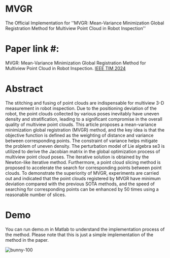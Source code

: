 # MVGR
The Official Implementation for ''MVGR: Mean-Variance Minimization Global Registration Method for Multiview Point Cloud in Robot Inspection''

# Paper link #: 
MVGR: Mean-Variance Minimization Global Registration Method for Multiview Point Cloud in Robot Inspection. [IEEE TIM 2024](https://ieeexplore.ieee.org/document/10565771)

# Abstract
The stitching and fusing of point clouds are indispensable for multiview 3-D measurement in robot inspection. Due to the positioning deviation of the robot, the point clouds collected by various poses inevitably have uneven density and stratification, leading to a significant compromise in the overall quality of multiview point clouds. This article proposes a mean-variance minimization global registration (MVGR) method, and the key idea is that the objective function is defined as the weighting of distance and variance between corresponding points. The constraint of variance helps mitigate the problem of uneven density. The perturbation model of Lie algebra se3 is utilized to derive the Jacobian matrix in the global optimization process of multiview point cloud poses. The iterative solution is obtained by the Newton-like iterative method. Furthermore, a point cloud slicing method is proposed to accelerate the search for corresponding points between point clouds. To demonstrate the superiority of MVGR, experiments are carried out and indicated that the point clouds registered by MVGR have minimum deviation compared with the previous SOTA methods, and the speed of searching for corresponding points can be enhanced by 50 times using a reasonable number of slices.

# Demo
You can run demo.m in Matlab to understand the implementation process of the method. Please note that this is just a simple implementation of the method in the paper.

![bunny-100](https://user-images.githubusercontent.com/39451786/201561500-bf13d4a4-3af1-4594-a300-3262136907fc.gif)






